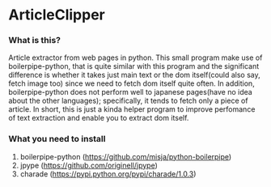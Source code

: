 ArticleClipper
==============

### What is this?
Article extractor from web pages in python. This small program make use of boilerpipe-python, that is quite similar with this program and the significant difference is whether it takes just main text or the dom itself(could also say, fetch image too) since we need to fetch dom itself quite often. In addition, boilerpipe-python does not perform well to japanese pages(have no idea about the other languages); specifically, it tends to fetch only a piece of article. In short, this is just a kinda helper program to improve perfomance of text extraction and enable you to extract dom itself.

### What you need to install

1. boilerpipe-python (https://github.com/misja/python-boilerpipe)
2. jpype (https://github.com/originell/jpype)
3. charade (https://pypi.python.org/pypi/charade/1.0.3)